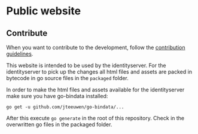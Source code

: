 # Public website


## Contribute

When you want to contribute to the development, follow the [contribution guidelines](contributing.md).

This website is intended to be used by the identityserver. For the identityserver to pick up the changes all html files and assets are packed in bytecode in go source files in the `packaged` folder.

In order to make the html files and assets available for the identityserver make sure you have go-bindata installed:
```
go get -u github.com/jteeuwen/go-bindata/...
```

After this execute `go generate` in the root of this repository. Check in the overwritten go files in the packaged folder.
